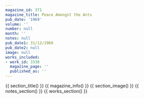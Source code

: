 ```yaml
---
magazine_id: 371
magazine_title: Peace Amongst the Ants
pub_date: '1969'
volume: ''
number: null
month: ''
notes: null
pub_date1: 31/12/1969
pub_date2: null
image: null
works_included:
- work_id: 3338
  magazine_page: ''
  published_as: ''
---
```


{{ section_title() }}
{{ magazine_info() }}
{{ section_image() }}
{{ notes_section() }}
{{ works_section() }}
